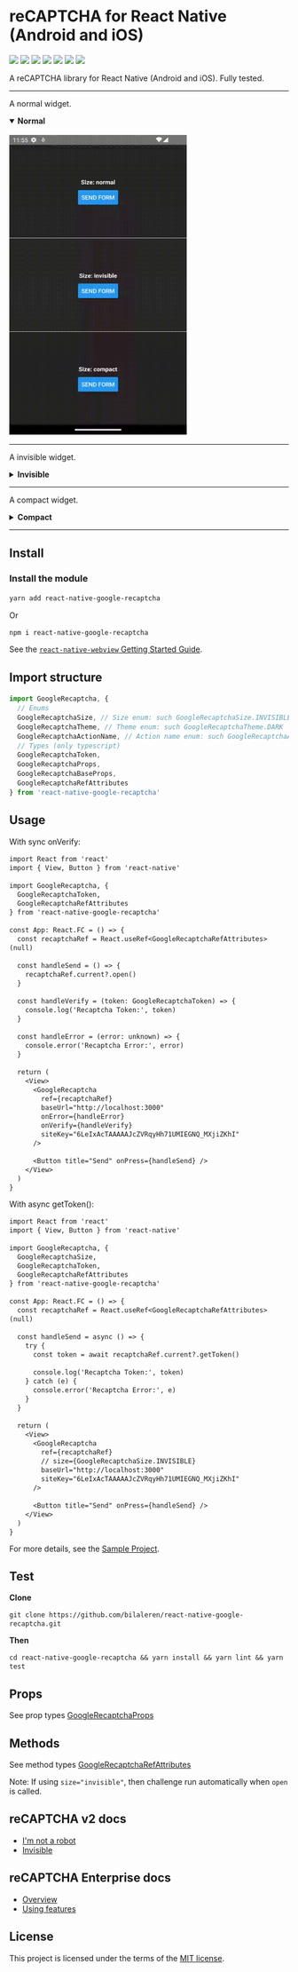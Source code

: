 # reCAPTCHA for React Native (Android and iOS)

![](https://badgen.net/npm/license/react-native-google-recaptcha)
[![](https://img.shields.io/npm/v/react-native-google-recaptcha.svg)](https://www.npmjs.com/package/react-native-google-recaptcha)
![](https://badgen.net/packagephobia/install/react-native-google-recaptcha)
![](https://badgen.net/bundlephobia/min/react-native-google-recaptcha)
![](https://badgen.net/bundlephobia/minzip/react-native-google-recaptcha)
![](https://badgen.net/npm/dw/react-native-google-recaptcha)
![](https://badgen.net/npm/dm/react-native-google-recaptcha)

A reCAPTCHA library for React Native (Android and iOS). Fully tested.

---

A normal widget.

<details open>
  <summary>
    <b>Normal</b>
  </summary>
  <br />
  <img
    alt="Normal"
    width="320"
    height="540"
    src="https://raw.githubusercontent.com/bilaleren/react-native-google-recaptcha/master/screenshots/normal.gif"
  />
</details>

---

A invisible widget.

<details>
  <summary>
    <b>Invisible</b>
  </summary>
  <br />
  <img
    alt="Normal"
    width="320"
    height="540"
    src="https://raw.githubusercontent.com/bilaleren/react-native-google-recaptcha/master/screenshots/invisible.gif"
  />
</details>

---

A compact widget.

<details>
  <summary>
    <b>Compact</b>
  </summary>
  <br />
  <img
    alt="Normal"
    width="320"
    height="540"
    src="https://raw.githubusercontent.com/bilaleren/react-native-google-recaptcha/master/screenshots/compact.gif"
  />
</details>

---

## Install

### Install the module

```bash
yarn add react-native-google-recaptcha
```

Or

```bash
npm i react-native-google-recaptcha
```

See the [`react-native-webview` Getting Started Guide](https://github.com/react-native-community/react-native-webview/blob/master/docs/Getting-Started.md).

## Import structure

```typescript
import GoogleRecaptcha, {
  // Enums
  GoogleRecaptchaSize, // Size enum: such GoogleRecaptchaSize.INVISIBLE
  GoogleRecaptchaTheme, // Theme enum: such GoogleRecaptchaTheme.DARK
  GoogleRecaptchaActionName, // Action name enum: such GoogleRecaptchaActionName.LOGIN
  // Types (only typescript)
  GoogleRecaptchaToken,
  GoogleRecaptchaProps,
  GoogleRecaptchaBaseProps,
  GoogleRecaptchaRefAttributes
} from 'react-native-google-recaptcha'
```

## Usage

With sync onVerify:

```tsx
import React from 'react'
import { View, Button } from 'react-native'

import GoogleRecaptcha, {
  GoogleRecaptchaToken,
  GoogleRecaptchaRefAttributes
} from 'react-native-google-recaptcha'

const App: React.FC = () => {
  const recaptchaRef = React.useRef<GoogleRecaptchaRefAttributes>(null)

  const handleSend = () => {
    recaptchaRef.current?.open()
  }

  const handleVerify = (token: GoogleRecaptchaToken) => {
    console.log('Recaptcha Token:', token)
  }

  const handleError = (error: unknown) => {
    console.error('Recaptcha Error:', error)
  }

  return (
    <View>
      <GoogleRecaptcha
        ref={recaptchaRef}
        baseUrl="http://localhost:3000"
        onError={handleError}
        onVerify={handleVerify}
        siteKey="6LeIxAcTAAAAAJcZVRqyHh71UMIEGNQ_MXjiZKhI"
      />

      <Button title="Send" onPress={handleSend} />
    </View>
  )
}
```

With async getToken():

```tsx
import React from 'react'
import { View, Button } from 'react-native'

import GoogleRecaptcha, {
  GoogleRecaptchaSize,
  GoogleRecaptchaToken,
  GoogleRecaptchaRefAttributes
} from 'react-native-google-recaptcha'

const App: React.FC = () => {
  const recaptchaRef = React.useRef<GoogleRecaptchaRefAttributes>(null)

  const handleSend = async () => {
    try {
      const token = await recaptchaRef.current?.getToken()

      console.log('Recaptcha Token:', token)
    } catch (e) {
      console.error('Recaptcha Error:', e)
    }
  }

  return (
    <View>
      <GoogleRecaptcha
        ref={recaptchaRef}
        // size={GoogleRecaptchaSize.INVISIBLE}
        baseUrl="http://localhost:3000"
        siteKey="6LeIxAcTAAAAAJcZVRqyHh71UMIEGNQ_MXjiZKhI"
      />

      <Button title="Send" onPress={handleSend} />
    </View>
  )
}
```

For more details, see the [Sample Project](https://github.com/bilaleren/react-native-google-recaptcha/blob/master/Example/App.tsx).

## Test

**Clone**

```shell
git clone https://github.com/bilaleren/react-native-google-recaptcha.git
```

**Then**

```shell
cd react-native-google-recaptcha && yarn install && yarn lint && yarn test
```

## Props

See prop types [GoogleRecaptchaProps](https://github.com/bilaleren/react-native-google-recaptcha/blob/master/src/GoogleRecaptcha.tsx#L48)

## Methods

See method types [GoogleRecaptchaRefAttributes](https://github.com/bilaleren/react-native-google-recaptcha/blob/master/src/GoogleRecaptcha.tsx#L22)

Note: If using `size="invisible"`, then challenge run automatically when `open` is called.

## reCAPTCHA v2 docs

- [I'm not a robot](https://developers.google.com/recaptcha/docs/display)
- [Invisible](https://developers.google.com/recaptcha/docs/invisible)

## reCAPTCHA Enterprise docs

- [Overview](https://cloud.google.com/recaptcha-enterprise/docs/)
- [Using features](https://cloud.google.com/recaptcha-enterprise/docs/using-features)

## License

This project is licensed under the terms of the
[MIT license](https://github.com/bilaleren/react-native-google-recaptcha/blob/master/LICENCE).
